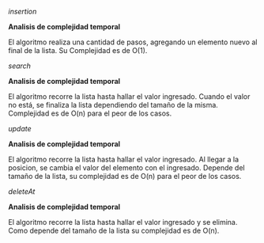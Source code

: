 *insertion*

**Analisis de complejidad temporal**

El algoritmo realiza una cantidad de pasos, agregando un elemento nuevo al final de la lista. Su Complejidad es de O(1). 

*search*

**Analisis de complejidad temporal**

El algoritmo recorre la lista hasta hallar el valor ingresado. Cuando el valor no está, se finaliza la lista dependiendo del tamaño de la misma. Complejidad es de O(n) para el peor de los casos.

*update*

**Analisis de complejidad temporal**

El algoritmo recorre la lista hasta hallar el valor ingresado. Al llegar a la posicion, se cambia el valor del elemento con el ingresado. Depende del tamaño de la lista, su complejidad es de O(n) para el peor de los casos.  

*deleteAt*

**Analisis de complejidad temporal**

El algoritmo recorre la lista hasta hallar el valor ingresado y se elimina. Como depende del tamaño de la lista su complejidad es de O(n). 
